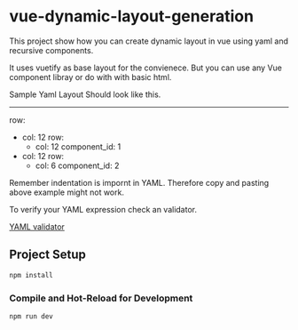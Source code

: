 # vue-dynamic-layout-generation

This project show how you can create dynamic layout in vue using yaml and recursive components.

It uses vuetify as base layout for the convienece. But you can use any Vue component libray or do with with basic html.

Sample Yaml Layout Should look like this.

---

row:

- col: 12
  row:
  - col: 12
    component_id: 1
- col: 12
  row:
  - col: 6
    component_id: 2

Remember indentation is impornt in YAML. Therefore copy and pasting above example might not work.

To verify your YAML expression check an validator.

[YAML validator](https://onlineyamltools.com/convert-yaml-to-json)

## Project Setup

```sh
npm install
```

### Compile and Hot-Reload for Development

```sh
npm run dev
```
